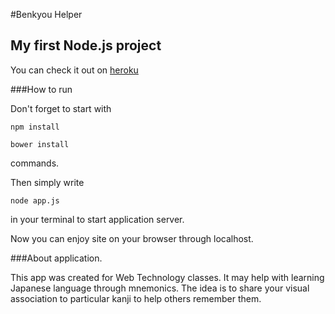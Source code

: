 #Benkyou Helper
## My first Node.js project

You can check it out on [heroku](http://whispering-river-6949.herokuapp.com/)

###How to run

Don't forget to start with

    npm install

    bower install

commands.


Then simply write

    node app.js

in your terminal to start application server.

Now you can enjoy site on your browser through localhost.

###About application.

This app was created for Web Technology classes.
It may help with learning Japanese language through mnemonics.
The idea is to share your visual association to particular kanji to help others remember them.
